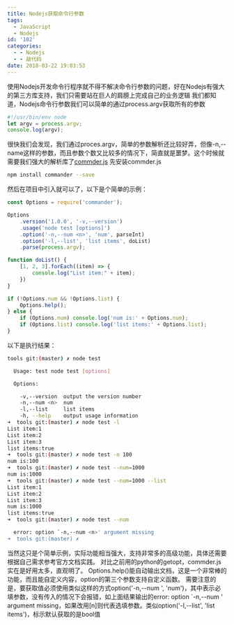 ```yaml
---
title: Nodejs获取命令行参数
tags:
  - JavaScript
  - Nodejs
id: '102'
categories:
  - - Nodejs
  - - 敲代码
date: 2018-03-22 19:03:53
---
```


使用Nodejs开发命令行程序就不得不解决命令行参数的问题，好在Nodejs有强大的第三方库支持，我们只需要站在巨人的肩膀上完成自己的业务逻辑 我们都知道，Nodejs命令行参数我们可以简单的通过process.argv获取所有的参数

```javascript
#!/usr/bin/env node
let argv = process.argv;
console.log(argv);
```

很快我们会发现，我们通过proces.argv，简单的参数解析还比较好弄，但像-n,--name这样的参数，而且参数个数又比较多的情况下，简直就是噩梦。这个时候就需要我们强大的解析库了[commder.js](https://github.com/tj/commander.js) 先安装commder.js

```bash
npm install commander --save
```

然后在项目中引入就可以了，以下是个简单的示例：

```javascript
const Options = require('commander');

Options
    .version('1.0.0', '-v,--version')
    .usage('node test [options]')
    .option('-n,--num <n>', 'num', parseInt)
    .option('-l,--list', 'list items', doList)
    .parse(process.argv);

function doList() {
    [1, 2, 3].forEach((item) => {
        console.log("List item:" + item);
    })
}

if (!Options.num && !Options.list) {
    Options.help();
} else {
    if (Options.num) console.log('num is:' + Options.num);
    if (Options.list) console.log('list items:' + Options.list);
}
```

以下是执行结果：

```bash
tools git:(master) ✗ node test   

  Usage: test node test [options]

  Options:

    -v,--version  output the version number
    -n,--num <n>  num
    -l,--list     list items
    -h, --help    output usage information
➜  tools git:(master) ✗ node test -l
List item:1
List item:2
List item:3
list items:true
➜  tools git:(master) ✗ node test -n 100
num is:100
➜  tools git:(master) ✗ node test --num=1000
num is:1000
➜  tools git:(master) ✗ node test --num=1000 --list
List item:1
List item:2
List item:3
num is:1000
list items:true
➜  tools git:(master) ✗ node test --num            

  error: option `-n,--num <n>' argument missing
➜  tools git:(master) ✗
```

当然这只是个简单示例，实际功能相当强大，支持非常多的高级功能，具体还需要根据自己需求参考官方文档实践。 对比之前用的python的getopt，commder.js实在是好用太多，直观明了。 Options.help()能自动输出文档，这是一个非常棒的功能，而且能自定义内容，option的第三个参数支持自定义函数。 需要注意的是，要获取值必须使用类似这样的方式option('-n,--num ', 'num')，其中表示必填参数，没有传入的情况下会报错，如上面结果输出的error: option \`-n,--num ' argument missing，如果改用\[n\]则代表选填参数。类似option('-l,--list', 'list items')，标示默认获取的是bool值